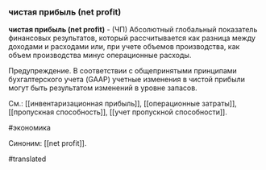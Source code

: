 ### чистая прибыль (net profit)

**чистая прибыль (net profit)** - (ЧП) Абсолютный глобальный показатель финансовых результатов, который рассчитывается как разница между доходами и расходами или, при учете объемов производства, как объем производства минус операционные расходы.

Предупреждение. В соответствии с общепринятыми принципами бухгалтерского учета (GAAP) учетные изменения в чистой прибыли могут быть результатом изменений в уровне запасов.

См.: [[инвентаризационная прибыль]], [[операционные затраты]], [[пропускная способность]], [[учет пропускной способности]].

#экономика

Синоним: [[net profit]].

#translated
